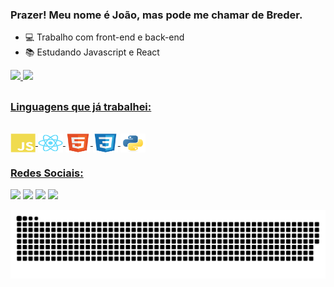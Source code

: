 ### Prazer! Meu nome é João, mas pode me chamar de Breder.

- 💻 Trabalho com front-end e back-end
- 📚 Estudando Javascript e React

<div>
  <a href="https://github.com/JoaoBreder">
  <img height="180em" src="https://github-readme-stats.vercel.app/api?username=JoaoBreder&show_icons=true&theme=dark&include_all_commits=true&count_private=true"/>
  <img height="180em" src="https://github-readme-stats.vercel.app/api/top-langs/?username=JoaoBreder&layout=compact&langs_count=7&theme=dark"/>
</div>
  
##
  
### Linguagens que já trabalhei:
<div style="display: inline_block"><br>
  <img align="center" alt="Breder-Js" height="30" width="40" src="https://raw.githubusercontent.com/devicons/devicon/master/icons/javascript/javascript-plain.svg">
  <img align="center" alt="Breder-React" height="30" width="40" src="https://raw.githubusercontent.com/devicons/devicon/master/icons/react/react-original.svg">
  <img align="center" alt="Breder-HTML" height="30" width="40" src="https://raw.githubusercontent.com/devicons/devicon/master/icons/html5/html5-original.svg">
  <img align="center" alt="Breder-CSS" height="30" width="40" src="https://raw.githubusercontent.com/devicons/devicon/master/icons/css3/css3-original.svg">
  <img align="center" alt="Breder-Python" height="30" width="40" src="https://raw.githubusercontent.com/devicons/devicon/master/icons/python/python-original.svg">
</div>
  
### Redes Sociais:
<div>
  <a href="https://instagram.com/flamereaper_" target="_blank"><img src="https://img.shields.io/badge/-Instagram-%23E4405F?style=for-the-badge&logo=instagram&logoColor=white" target="_blank"></a>
 	<a href="https://www.twitch.tv/flamereaper_" target="_blank"><img src="https://img.shields.io/badge/Twitch-9146FF?style=for-the-badge&logo=twitch&logoColor=white" target="_blank"></a>
  <a href = "mailto:joaobreder@gmail.com"><img src="https://img.shields.io/badge/Gmail-D14836?style=for-the-badge&logo=gmail&logoColor=white" target="_blank"></a>
  <a href="https://www.linkedin.com/in/joão-guilherme-breder-5a40991a3" target="_blank"><img src="https://img.shields.io/badge/-LinkedIn-%230077B5?style=for-the-badge&logo=linkedin&logoColor=white" target="_blank"></a> 
  
  ![Snake animation](https://github.com/JoaoBreder/JoaoBreder/blob/output/github-contribution-grid-snake.svg)
</div>
